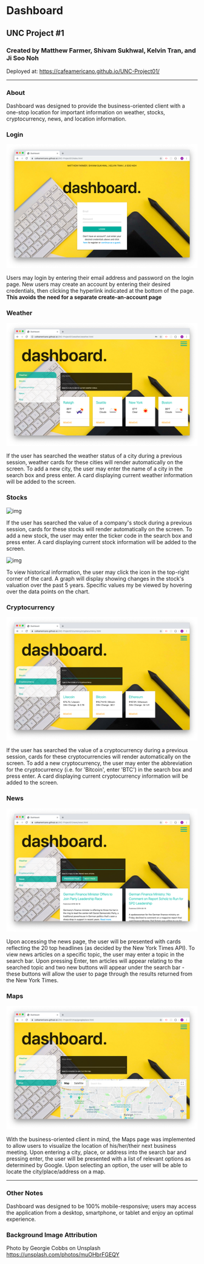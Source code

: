# Dashboard
## UNC Project #1

### Created by Matthew Farmer, Shivam Sukhwal, Kelvin Tran, and Ji Soo Noh

Deployed at: https://cafeamericano.github.io/UNC-Project01/
__________________________________________________________________________________

### About
Dashboard was designed to provide the business-oriented client with a one-stop location for important information on weather, stocks, cryptocurrency, news, and location information.

### Login

![ img ](/demoMedia/login.png)

Users may login by entering their email address and password on the login page. New users may create an account by entering their desired credentials, then clicking the hyperlink indicated at the bottom of the page. **This avoids the need for a separate create-an-account page**

### Weather

![ img ](/demoMedia/weather.png)

If the user has searched the weather status of a city during a previous session, weather cards for these cities will render automatically on the screen. To add a new city, the user may enter the name of a city in the search box and press enter. A card displaying current weather information will be added to the screen.

### Stocks

![ img ](/demoMedia/stocksCards.png)

If the user has searched the value of a company's stock during a previous session, cards for these stocks will render automatically on the screen. To add a new stock, the user may enter the ticker code in the search box and press enter. A card displaying current stock information will be added to the screen. 

![ img ](/demoMedia/stocksGraph.png)

To view historical information, the user may click the icon in the top-right corner of the card. A graph will display showing changes in the stock's valuation over the past 5 years. Specific values my be viewed by hovering over the data points on the chart.

### Cryptocurrency

![ img ](/demoMedia/crypto.png)

If the user has searched the value of a cryptocurrency during a previous session, cards for these cryptocurrencies will render automatically on the screen. To add a new cryptocurrency, the user may enter the abbreviation for the cryptocurrency (i.e. for 'Bitcoin', enter 'BTC') in the search box and press enter. A card displaying current cryptocurrency information will be added to the screen. 

### News

![ img ](/demoMedia/news.png)

Upon accessing the news page, the user will be presented with cards reflecting the 20 top headlines (as decided by the New York Times API). To view news articles on a specific topic, the user may enter a topic in the search bar. Upon pressing Enter, ten articles will appear relating to the searched topic and two new buttons will appear under the search bar - these buttons will allow the user to page through the results returned from the New York Times.

### Maps

![ img ](/demoMedia/map.png)

With the business-oriented client in mind, the Maps page was implemented to allow users to visualize the location of his/her/their next business meeting. Upon entering a city, place, or address into the search bar and pressing enter, the user will be presented with a list of relevant options as determined by Google. Upon selecting an option, the user will be able to locate the city/place/address on a map.
__________________________________________________________________________________

### Other Notes
Dashboard was designed to be 100% mobile-responsive; users may access the application from a desktop, smartphone, or tablet and enjoy an optimal experience.

### Background Image Attribution
Photo by Georgie Cobbs on Unsplash
https://unsplash.com/photos/muOHbrFGEQY

